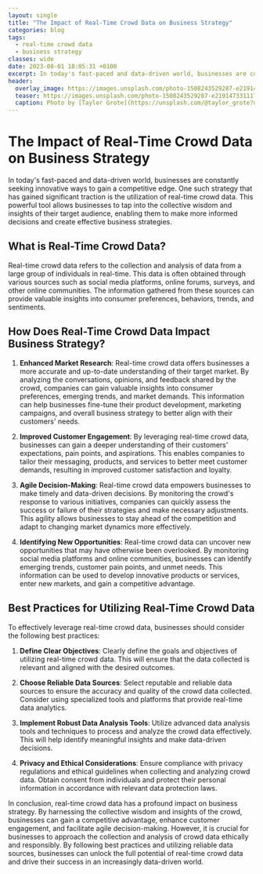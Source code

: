 ```yaml
---
layout: single
title: "The Impact of Real-Time Crowd Data on Business Strategy"
categories: blog
tags:
  - real-time crowd data
  - business strategy
classes: wide
date: 2023-08-01 18:05:31 +0100
excerpt: In today's fast-paced and data-driven world, businesses are constantly seeking innovative ways to gain a competitive edge.
header:
  overlay_image: https://images.unsplash.com/photo-1508243529287-e21914733111?crop=entropy&cs=tinysrgb&fit=max&fm=jpg&ixid=M3w0Nzk0ODB8MHwxfHNlYXJjaHwyfHxyZWFsLXRpbWUlMjBjcm93ZCUyMGRhdGElMkMlMjBidXNpbmVzcyUyMHN0cmF0ZWd5fGVufDB8MHx8fDE2OTA5MDU5Mjd8MA&ixlib=rb-4.0.3&q=80&w=1080
  teaser: https://images.unsplash.com/photo-1508243529287-e21914733111?crop=entropy&cs=tinysrgb&fit=max&fm=jpg&ixid=M3w0Nzk0ODB8MHwxfHNlYXJjaHwyfHxyZWFsLXRpbWUlMjBjcm93ZCUyMGRhdGElMkMlMjBidXNpbmVzcyUyMHN0cmF0ZWd5fGVufDB8MHx8fDE2OTA5MDU5Mjd8MA&ixlib=rb-4.0.3&q=80&w=400
  caption: Photo by [Taylor Grote](https://unsplash.com/@taylor_grote?utm_source=peoplecounter&utm_medium=referral) on [Unsplash](https://unsplash.com/?utm_source=peoplecounter&utm_medium=referral)
---
```


# The Impact of Real-Time Crowd Data on Business Strategy

In today's fast-paced and data-driven world, businesses are constantly seeking innovative ways to gain a competitive edge. One such strategy that has gained significant traction is the utilization of real-time crowd data. This powerful tool allows businesses to tap into the collective wisdom and insights of their target audience, enabling them to make more informed decisions and create effective business strategies.

## What is Real-Time Crowd Data?

Real-time crowd data refers to the collection and analysis of data from a large group of individuals in real-time. This data is often obtained through various sources such as social media platforms, online forums, surveys, and other online communities. The information gathered from these sources can provide valuable insights into consumer preferences, behaviors, trends, and sentiments.

## How Does Real-Time Crowd Data Impact Business Strategy?

1. **Enhanced Market Research**: Real-time crowd data offers businesses a more accurate and up-to-date understanding of their target market. By analyzing the conversations, opinions, and feedback shared by the crowd, companies can gain valuable insights into consumer preferences, emerging trends, and market demands. This information can help businesses fine-tune their product development, marketing campaigns, and overall business strategy to better align with their customers' needs. 

2. **Improved Customer Engagement**: By leveraging real-time crowd data, businesses can gain a deeper understanding of their customers' expectations, pain points, and aspirations. This enables companies to tailor their messaging, products, and services to better meet customer demands, resulting in improved customer satisfaction and loyalty.

3. **Agile Decision-Making**: Real-time crowd data empowers businesses to make timely and data-driven decisions. By monitoring the crowd's response to various initiatives, companies can quickly assess the success or failure of their strategies and make necessary adjustments. This agility allows businesses to stay ahead of the competition and adapt to changing market dynamics more effectively.

4. **Identifying New Opportunities**: Real-time crowd data can uncover new opportunities that may have otherwise been overlooked. By monitoring social media platforms and online communities, businesses can identify emerging trends, customer pain points, and unmet needs. This information can be used to develop innovative products or services, enter new markets, and gain a competitive advantage.

## Best Practices for Utilizing Real-Time Crowd Data

To effectively leverage real-time crowd data, businesses should consider the following best practices:

1. **Define Clear Objectives**: Clearly define the goals and objectives of utilizing real-time crowd data. This will ensure that the data collected is relevant and aligned with the desired outcomes.

2. **Choose Reliable Data Sources**: Select reputable and reliable data sources to ensure the accuracy and quality of the crowd data collected. Consider using specialized tools and platforms that provide real-time data analytics.

3. **Implement Robust Data Analysis Tools**: Utilize advanced data analysis tools and techniques to process and analyze the crowd data effectively. This will help identify meaningful insights and make data-driven decisions.

4. **Privacy and Ethical Considerations**: Ensure compliance with privacy regulations and ethical guidelines when collecting and analyzing crowd data. Obtain consent from individuals and protect their personal information in accordance with relevant data protection laws.

In conclusion, real-time crowd data has a profound impact on business strategy. By harnessing the collective wisdom and insights of the crowd, businesses can gain a competitive advantage, enhance customer engagement, and facilitate agile decision-making. However, it is crucial for businesses to approach the collection and analysis of crowd data ethically and responsibly. By following best practices and utilizing reliable data sources, businesses can unlock the full potential of real-time crowd data and drive their success in an increasingly data-driven world.